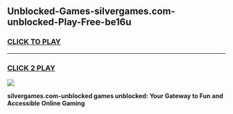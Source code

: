
## Unblocked-Games-silvergames.com-unblocked-Play-Free-be16u
<h3>
<a href="https://premium76.site?title=silvergames.com-unblocked&ref=10A">CLICK TO PLAY</a></h3>
<hr>

<h3>
<a href="https://premium76.site?title=silvergames.com-unblocked&ref=10A">CLICK 2 PLAY</a>
  
</h3>

<a href="https://premium76.site?title=silvergames.com-unblocked&ref=10A"><img src="https://clearcache.store/games.png"></a>


**silvergames.com-unblocked games unblocked: Your Gateway to Fun and Accessible Online Gaming**
